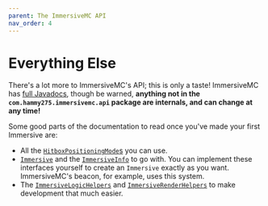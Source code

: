 ```yaml
---
parent: The ImmersiveMC API
nav_order: 4
---
```


# Everything Else

There's a lot more to ImmersiveMC's API; this is only a taste! ImmersiveMC has [full Javadocs](/javadoc/), though be warned, **anything not in the `com.hammy275.immersivemc.api` package are internals, and can change at any time!**

Some good parts of the documentation to read once you've made your first Immersive are:

-  All the [`HitboxPositioningMode`s](http://localhost:8000/javadoc/com/hammy275/immersivemc/api/client/immersive/HitboxPositioningMode.html) you can use.
- [`Immersive`](/javadoc/com/hammy275/immersivemc/api/client/immersive/Immersive.html) and the [`ImmersiveInfo`](http://localhost:8000/javadoc/com/hammy275/immersivemc/api/client/immersive/ImmersiveInfo.html) to go with. You can implement these interfaces yourself to create an `Immersive` exactly as you want. ImmersiveMC's beacon, for example, uses this system.
- The [`ImmersiveLogicHelpers`](/javadoc/com/hammy275/immersivemc/api/common/ImmersiveLogicHelpers.html) and [`ImmersiveRenderHelpers`](/javadoc/com/hammy275/immersivemc/api/client/ImmersiveRenderHelpers.html) to make development that much easier.